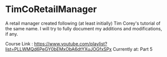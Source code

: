 # TimCoRetailManager
A retail manager created following (at least initially) Tim Corey's tutorial of the same name. I will try to fully document my additions and modifications, if any.

Course Link : https://www.youtube.com/playlist?list=PLLWMQd6PeGY0bEMxObA6dtYXuJOGfxSPx
Currently at: Part 5 